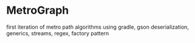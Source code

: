 # MetroGraph
first iteration of metro path algorithms using gradle, gson deserialization, generics, streams, regex, factory pattern 
